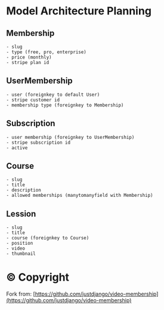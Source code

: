 # Model Architecture Planning
## Membership
```
- slug
- type (free, pro, enterprise)
- price (monthly)
- stripe plan id
```
## UserMembership
```
- user (foreignkey to default User)
- stripe customer id
- membership type (foreignkey to Membership)

```
## Subscription
```
- user membership (foreignkey to UserMembership)
- stripe subscription id
- active
```
## Course
```
- slug
- title
- description
- allowed memberships (manytomanyfield with Membership)
```
## Lession
```
- slug
- title
- course (foreignkey to Course)
- position
- video
- thumbnail
```
# &copy; Copyright
Fork from: [https://github.com/justdjango/video-membership](https://github.com/justdjango/video-membership)
